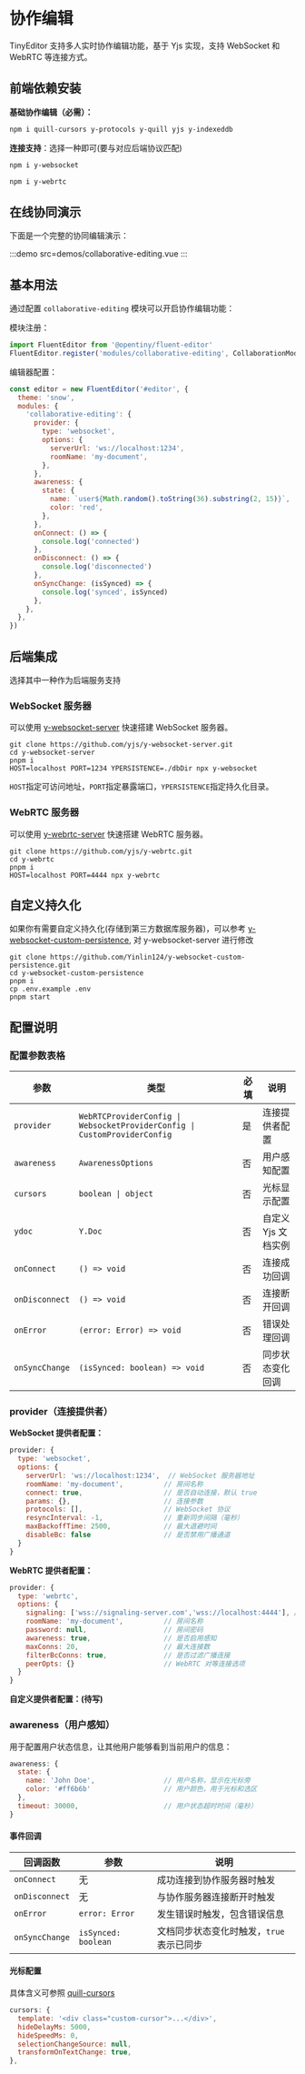 # 协作编辑

TinyEditor 支持多人实时协作编辑功能，基于 Yjs 实现，支持 WebSocket 和 WebRTC 等连接方式。

## 前端依赖安装

**基础协作编辑（必需）：**

```bash
npm i quill-cursors y-protocols y-quill yjs y-indexeddb
```

**连接支持**：选择一种即可(要与对应后端协议匹配)

```bash
npm i y-websocket
```

```bash
npm i y-webrtc
```

## 在线协同演示

下面是一个完整的协同编辑演示：

:::demo src=demos/collaborative-editing.vue
:::

## 基本用法

通过配置 `collaborative-editing` 模块可以开启协作编辑功能：

模块注册：

```javascript
import FluentEditor from '@opentiny/fluent-editor'
FluentEditor.register('modules/collaborative-editing', CollaborationModule, true)
```

编辑器配置：

```javascript
const editor = new FluentEditor('#editor', {
  theme: 'snow',
  modules: {
    'collaborative-editing': {
      provider: {
        type: 'websocket',
        options: {
          serverUrl: 'ws://localhost:1234',
          roomName: 'my-document',
        },
      },
      awareness: {
        state: {
          name: `user${Math.random().toString(36).substring(2, 15)}`,
          color: 'red',
        },
      },
      onConnect: () => {
        console.log('connected')
      },
      onDisconnect: () => {
        console.log('disconnected')
      },
      onSyncChange: (isSynced) => {
        console.log('synced', isSynced)
      },
    },
  },
})
```

## 后端集成

选择其中一种作为后端服务支持

### WebSocket 服务器

可以使用 [y-websocket-server](https://github.com/yjs/y-websocket-server/) 快速搭建 WebSocket 服务器。

```shell
git clone https://github.com/yjs/y-websocket-server.git
cd y-websocket-server
pnpm i
HOST=localhost PORT=1234 YPERSISTENCE=./dbDir npx y-websocket
```

`HOST`指定可访问地址，`PORT`指定暴露端口，`YPERSISTENCE`指定持久化目录。

### WebRTC 服务器

可以使用 [y-webrtc-server](https://github.com/yjs/y-webrtc/) 快速搭建 WebRTC 服务器。

```shell
git clone https://github.com/yjs/y-webrtc.git
cd y-webrtc
pnpm i
HOST=localhost PORT=4444 npx y-webrtc
```

## 自定义持久化

如果你有需要自定义持久化(存储到第三方数据库服务器)，可以参考 [y-websocket-custom-persistence](https://github.com/Yinlin124/y-websocket-custom-persistence), 对 y-websocket-server 进行修改

```shell
git clone https://github.com/Yinlin124/y-websocket-custom-persistence.git
cd y-websocket-custom-persistence
pnpm i
cp .env.example .env
pnpm start
```

## 配置说明

### 配置参数表格

| 参数           | 类型                                                                      | 必填 | 说明                |
| -------------- | ------------------------------------------------------------------------- | ---- | ------------------- |
| `provider`     | `WebRTCProviderConfig \| WebsocketProviderConfig \| CustomProviderConfig` | 是   | 连接提供者配置      |
| `awareness`    | `AwarenessOptions`                                                        | 否   | 用户感知配置        |
| `cursors`      | `boolean \| object`                                                       | 否   | 光标显示配置        |
| `ydoc`         | `Y.Doc`                                                                   | 否   | 自定义 Yjs 文档实例 |
| `onConnect`    | `() => void`                                                              | 否   | 连接成功回调        |
| `onDisconnect` | `() => void`                                                              | 否   | 连接断开回调        |
| `onError`      | `(error: Error) => void`                                                  | 否   | 错误处理回调        |
| `onSyncChange` | `(isSynced: boolean) => void`                                             | 否   | 同步状态变化回调    |

### provider（连接提供者）

**WebSocket 提供者配置：**

```javascript
provider: {
  type: 'websocket',
  options: {
    serverUrl: 'ws://localhost:1234',  // WebSocket 服务器地址
    roomName: 'my-document',          // 房间名称
    connect: true,                    // 是否自动连接，默认 true
    params: {},                       // 连接参数
    protocols: [],                    // WebSocket 协议
    resyncInterval: -1,               // 重新同步间隔（毫秒）
    maxBackoffTime: 2500,             // 最大退避时间
    disableBc: false                  // 是否禁用广播通道
  }
}
```

**WebRTC 提供者配置：**

```javascript
provider: {
  type: 'webrtc',
  options: {
    signaling: ['wss://signaling-server.com','wss://localhost:4444'], // 信令服务器列表
    roomName: 'my-document',          // 房间名称
    password: null,                   // 房间密码
    awareness: true,                  // 是否启用感知
    maxConns: 20,                     // 最大连接数
    filterBcConns: true,              // 是否过滤广播连接
    peerOpts: {}                      // WebRTC 对等连接选项
  }
}
```

**自定义提供者配置：(待写)**

### awareness（用户感知）

用于配置用户状态信息，让其他用户能够看到当前用户的信息：

```javascript
awareness: {
  state: {
    name: 'John Doe',                 // 用户名称，显示在光标旁
    color: '#ff6b6b'                  // 用户颜色，用于光标和选区
  },
  timeout: 30000,                     // 用户状态超时时间（毫秒）
}
```

#### 事件回调

| 回调函数       | 参数                | 说明                                      |
| -------------- | ------------------- | ----------------------------------------- |
| `onConnect`    | 无                  | 成功连接到协作服务器时触发                |
| `onDisconnect` | 无                  | 与协作服务器连接断开时触发                |
| `onError`      | `error: Error`      | 发生错误时触发，包含错误信息              |
| `onSyncChange` | `isSynced: boolean` | 文档同步状态变化时触发，`true` 表示已同步 |

#### 光标配置

具体含义可参照 [quill-cursors](https://github.com/reedsy/quill-cursors)

```javascript
cursors: {
  template: '<div class="custom-cursor">...</div>',
  hideDelayMs: 5000,
  hideSpeedMs: 0,
  selectionChangeSource: null,
  transformOnTextChange: true,
},
```
